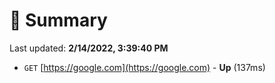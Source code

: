 # 📖 Summary
Last updated: **2/14/2022, 3:39:40 PM**

- `GET` [https://google.com](https://google.com) - **Up** (137ms)
